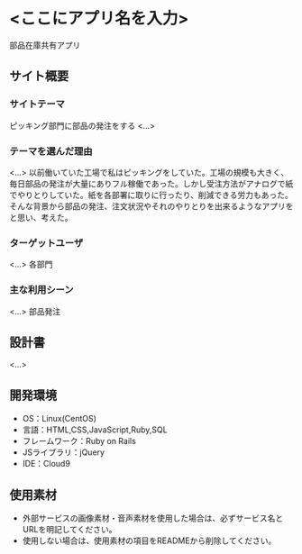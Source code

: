 # <ここにアプリ名を入力>
部品在庫共有アプリ

## サイト概要
### サイトテーマ
ピッキング部門に部品の発注をする
<...>

### テーマを選んだ理由
<...>
以前働いていた工場で私はピッキングをしていた。工場の規模も大きく、毎日部品の発注が大量にありフル稼働であった。しかし受注方法がアナログで紙でやりとりしていた。紙を各部署に取りに行ったり、削減できる労力もあった。そんな背景から部品の発注、注文状況やそれのやりとりを出来るようなアプリをと思い、考えた。

### ターゲットユーザ
<...>
各部門

### 主な利用シーン
<...>
部品発注

## 設計書
<...>

## 開発環境
- OS：Linux(CentOS)
- 言語：HTML,CSS,JavaScript,Ruby,SQL
- フレームワーク：Ruby on Rails
- JSライブラリ：jQuery
- IDE：Cloud9

## 使用素材
- 外部サービスの画像素材・音声素材を使用した場合は、必ずサービス名とURLを明記してください。
- 使用しない場合は、使用素材の項目をREADMEから削除してください。